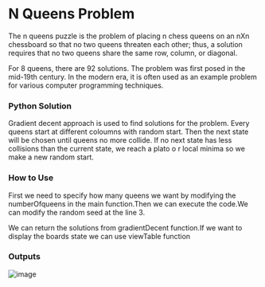 
<H1>N Queens Problem</h1>

<p>The n queens puzzle is the problem of placing n chess queens on an nXn chessboard so that no two queens threaten each other; thus, a solution requires that no two queens share the same row, column, or diagonal.</p> 
<p>For 8 queens, there are 92 solutions. The problem was first posed in the mid-19th century. In the modern era, it is often used as an example problem for various computer programming techniques.</p>

<h3> Python Solution</h3>

  <p> Gradient decent approach is used to find solutions for the problem. Every queens start at different coloumns with random start. Then the next state will be chosen until queens no more collide. If no next state has less collisions than the current state, we reach a plato o r local minima so we make a new random start.</p>
<h3> How to Use </h3>

<P>First we need to specify how many queens we want by modifying the numberOfqueens in the main function.Then we can execute the code.We can modify the random seed at the line 3.</P>
<p>We can return the solutions from gradientDecent function.If we want to display the boards state we can use viewTable function</p>



<h3> Outputs</h3>

<img>![image](https://user-images.githubusercontent.com/101494182/167722007-ac1862a6-e798-494c-980d-a0c4058bb2be.png)</img>
